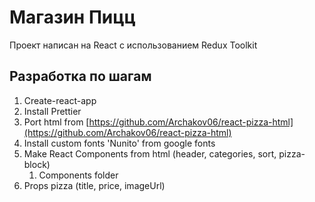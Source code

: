 # Магазин Пицц

Проект написан на React с использованием Redux Toolkit

## Разработка по шагам

1. Create-react-app
1. Install Prettier
1. Port html from [https://github.com/Archakov06/react-pizza-html](https://github.com/Archakov06/react-pizza-html)
1. Install custom fonts 'Nunito' from google fonts
1. Make React Components from html (header, categories, sort, pizza-block)
   1. Components folder
1. Props pizza (title, price, imageUrl)
